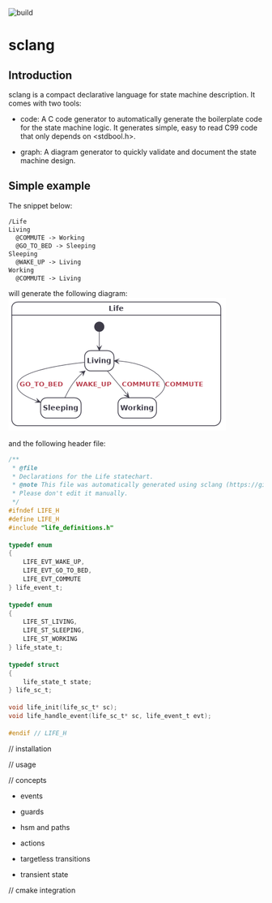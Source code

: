 ![build](https://github.com/alexis-boisserand/sclang/workflows/build/badge.svg)
# sclang

## Introduction
sclang is a compact declarative language for state machine description. It comes with two tools:
* code: A C code generator to automatically generate the boilerplate code for the state machine logic. It generates simple, easy to read C99 code that only depends on <stdbool.h>.

* graph: A diagram generator to quickly validate and document the state machine design.

## Simple example
The snippet below:
```
/Life
Living
  @COMMUTE -> Working
  @GO_TO_BED -> Sleeping
Sleeping
  @WAKE_UP -> Living
Working
  @COMMUTE -> Living
```
will generate the following diagram:
![simple example](doc/life.png)

and the following header file:
```c
/**
 * @file
 * Declarations for the Life statechart.
 * @note This file was automatically generated using sclang (https://github.com/alexis-boisserand/sclang).
 * Please don't edit it manually.
 */
#ifndef LIFE_H
#define LIFE_H
#include "life_definitions.h"

typedef enum
{
    LIFE_EVT_WAKE_UP,
    LIFE_EVT_GO_TO_BED,
    LIFE_EVT_COMMUTE
} life_event_t;

typedef enum
{
    LIFE_ST_LIVING,
    LIFE_ST_SLEEPING,
    LIFE_ST_WORKING
} life_state_t;

typedef struct
{
    life_state_t state;
} life_sc_t;

void life_init(life_sc_t* sc);
void life_handle_event(life_sc_t* sc, life_event_t evt);

#endif // LIFE_H
```

// installation

// usage

// concepts

- events

- guards

- hsm and paths

- actions

- targetless transitions

- transient state

// cmake integration
